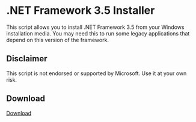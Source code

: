 # .NET Framework 3.5 Installer

This script allows you to install .NET Framework 3.5 from your Windows installation media. You may need this to run some legacy applications that depend on this version of the framework.

## Disclaimer

This script is not endorsed or supported by Microsoft. Use it at your own risk.

## Download

[Download](https://github.com/fluentmoheshwar/dotnet-3.5-installer/releases/latest)
